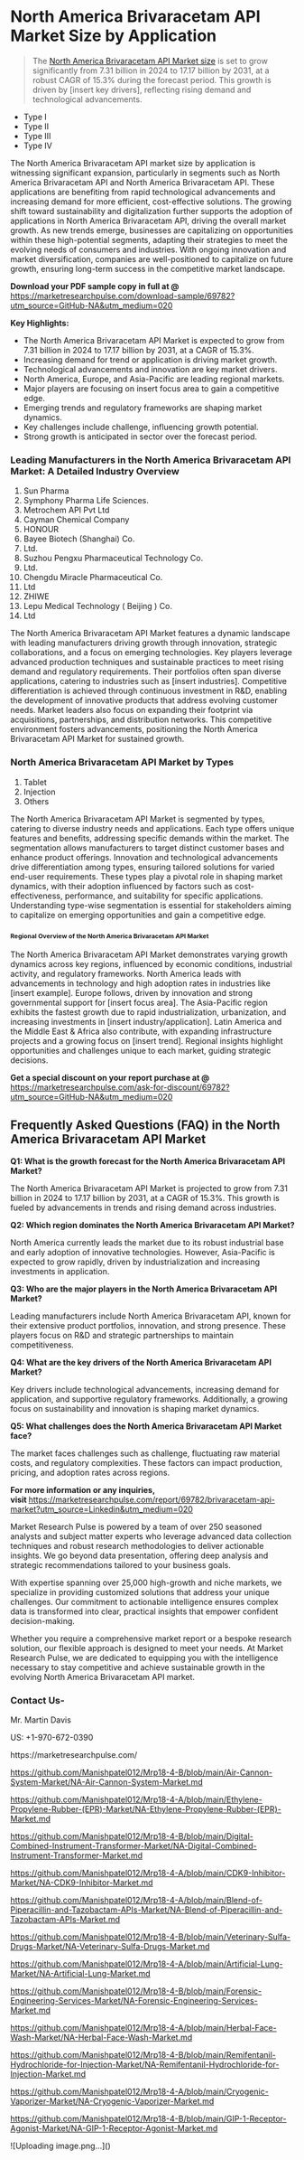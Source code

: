 <h1>North America Brivaracetam API Market&nbsp;Size by Application</h1><blockquote><p>The <a href="https://marketresearchpulse.com/download-sample/69782?utm_source=GitHub-NA&amp;utm_medium=020">North America Brivaracetam API Market size</a> is set to grow significantly from 7.31 billion in 2024 to 17.17 billion by 2031, at a robust CAGR of 15.3% during the forecast period. This growth is driven by [insert key drivers], reflecting rising demand and technological advancements.</p></blockquote><ul><li>Type I<li> Type II<li> Type III<li> Type IV</li></ul><p>The North America Brivaracetam API market size by application is witnessing significant expansion, particularly in segments such as North America Brivaracetam API and North America Brivaracetam API. These applications are benefiting from rapid technological advancements and increasing demand for more efficient, cost-effective solutions. The growing shift toward sustainability and digitalization further supports the adoption of applications in North America Brivaracetam API, driving the overall market growth. As new trends emerge, businesses are capitalizing on opportunities within these high-potential segments, adapting their strategies to meet the evolving needs of consumers and industries. With ongoing innovation and market diversification, companies are well-positioned to capitalize on future growth, ensuring long-term success in the competitive market landscape.</p><p><strong>Download your PDF sample copy in full at @ </strong><a href="https://marketresearchpulse.com/download-sample/69782?utm_source=GitHub-NA&amp;utm_medium=020">https://marketresearchpulse.com/download-sample/69782?utm_source=GitHub-NA&amp;utm_medium=020</a></p><p><strong>Key Highlights: </strong></p><ul><li>The North America Brivaracetam API Market is expected to grow from 7.31 billion in 2024 to 17.17 billion by 2031, at a CAGR of 15.3%.</li><li>Increasing demand for trend or application is driving market growth.</li><li>Technological advancements and innovation are key market drivers.</li><li>North America, Europe, and Asia-Pacific are leading regional markets.</li><li>Major players are focusing on insert focus area to gain a competitive edge.</li><li>Emerging trends and regulatory frameworks are shaping market dynamics.</li><li>Key challenges include challenge, influencing growth potential.</li><li>Strong growth is anticipated in sector over the forecast period.</li></ul><h3>Leading Manufacturers in the North America Brivaracetam API Market: A Detailed Industry Overview</h3><ol><li>Sun Pharma</li><li>Symphony Pharma Life Sciences.</li><li>Metrochem API Pvt Ltd</li><li>Cayman Chemical Company</li><li>HONOUR</li><li>Bayee Biotech (Shanghai) Co.</li><li>Ltd.</li><li>Suzhou Pengxu Pharmaceutical Technology Co.</li><li>Ltd.</li><li>Chengdu Miracle Pharmaceutical Co.</li><li>Ltd</li><li>ZHIWE</li><li>Lepu Medical Technology ( Beijing ) Co.</li><li>Ltd</li></ol><div class="flex max-w-full flex-col flex-grow"><div class="min-h-8 text-message flex w-full flex-col items-end gap-2 whitespace-normal break-words [.text-message+&amp;]:mt-5" dir="auto" data-message-author-role="assistant" data-message-id="fd8432e4-4910-450d-b182-61b7bfb0a01f" data-message-model-slug="gpt-4o"><div class="flex w-full flex-col gap-1 empty:hidden first:pt-[3px]"><div class="markdown prose w-full break-words dark:prose-invert light"><p>The North America Brivaracetam API Market features a dynamic landscape with leading manufacturers driving growth through innovation, strategic collaborations, and a focus on emerging technologies. Key players leverage advanced production techniques and sustainable practices to meet rising demand and regulatory requirements. Their portfolios often span diverse applications, catering to industries such as [insert industries]. Competitive differentiation is achieved through continuous investment in R&amp;D, enabling the development of innovative products that address evolving customer needs. Market leaders also focus on expanding their footprint via acquisitions, partnerships, and distribution networks. This competitive environment fosters advancements, positioning the North America Brivaracetam API Market for sustained growth.</p></div></div></div></div><h3>North America Brivaracetam API Market by Types</h3><ol><li>Tablet<li> Injection<li> Others</li></ol><div class="flex max-w-full flex-col flex-grow"><div class="min-h-8 text-message flex w-full flex-col items-end gap-2 whitespace-normal break-words [.text-message+&amp;]:mt-5" dir="auto" data-message-author-role="assistant" data-message-id="084470be-0bb7-4664-bddf-5156b4f41249" data-message-model-slug="gpt-4o-mini"><div class="flex w-full flex-col gap-1 empty:hidden first:pt-[3px]"><div class="markdown prose w-full break-words dark:prose-invert light"><p>The North America Brivaracetam API Market is segmented by types, catering to diverse industry needs and applications. Each type offers unique features and benefits, addressing specific demands within the market. The segmentation allows manufacturers to target distinct customer bases and enhance product offerings. Innovation and technological advancements drive differentiation among types, ensuring tailored solutions for varied end-user requirements. These types play a pivotal role in shaping market dynamics, with their adoption influenced by factors such as cost-effectiveness, performance, and suitability for specific applications. Understanding type-wise segmentation is essential for stakeholders aiming to capitalize on emerging opportunities and gain a competitive edge.</p></div></div></div></div><h3><span style="font-size: 11px;">Regional Overview of the North America Brivaracetam API Market</span></h3><div class="flex max-w-full flex-col flex-grow"><div class="min-h-8 text-message flex w-full flex-col items-end gap-2 whitespace-normal break-words [.text-message+&amp;]:mt-5" dir="auto" data-message-author-role="assistant" data-message-id="e9038762-ce64-4e30-91c9-9bd413514231" data-message-model-slug="gpt-4o-mini"><div class="flex w-full flex-col gap-1 empty:hidden first:pt-[3px]"><div class="markdown prose w-full break-words dark:prose-invert light"><p>The North America Brivaracetam API Market demonstrates varying growth dynamics across key regions, influenced by economic conditions, industrial activity, and regulatory frameworks. North America leads with advancements in technology and high adoption rates in industries like [insert example]. Europe follows, driven by innovation and strong governmental support for [insert focus area]. The Asia-Pacific region exhibits the fastest growth due to rapid industrialization, urbanization, and increasing investments in [insert industry/application]. Latin America and the Middle East &amp; Africa also contribute, with expanding infrastructure projects and a growing focus on [insert trend]. Regional insights highlight opportunities and challenges unique to each market, guiding strategic decisions.</p></div></div></div></div><p><strong>Get a special discount on your report purchase at @ </strong><a href="https://marketresearchpulse.com/ask-for-discount/69782?utm_source=GitHub-NA&amp;utm_medium=020">https://marketresearchpulse.com/ask-for-discount/69782?utm_source=GitHub-NA&amp;utm_medium=020</a></p><h2>Frequently Asked Questions (FAQ) in the North America Brivaracetam API Market</h2><p><strong>Q1: What is the growth forecast for the North America Brivaracetam API Market?</strong></p><p>The North America Brivaracetam API Market is projected to grow from 7.31 billion in 2024 to 17.17 billion by 2031, at a CAGR of 15.3%. This growth is fueled by advancements in trends and rising demand across industries.</p><p><strong>Q2: Which region dominates the North America Brivaracetam API Market?</strong></p><p>North America currently leads the market due to its robust industrial base and early adoption of innovative technologies. However, Asia-Pacific is expected to grow rapidly, driven by industrialization and increasing investments in application.</p><p><strong>Q3: Who are the major players in the North America Brivaracetam API Market?</strong></p><p>Leading manufacturers include North America Brivaracetam API, known for their extensive product portfolios, innovation, and strong presence. These players focus on R&amp;D and strategic partnerships to maintain competitiveness.</p><p><strong>Q4: What are the key drivers of the North America Brivaracetam API Market?</strong></p><p>Key drivers include technological advancements, increasing demand for application, and supportive regulatory frameworks. Additionally, a growing focus on sustainability and innovation is shaping market dynamics.</p><p><strong>Q5: What challenges does the North America Brivaracetam API Market face?</strong></p><p>The market faces challenges such as challenge, fluctuating raw material costs, and regulatory complexities. These factors can impact production, pricing, and adoption rates across regions.</p><p><strong>For more information or any inquiries, visit&nbsp;</strong><a href="https://marketresearchpulse.com/report/69782/brivaracetam-api-market?utm_source=Linkedin&utm_medium=020">https://marketresearchpulse.com/report/69782/brivaracetam-api-market?utm_source=Linkedin&utm_medium=020</a></p><p>Market Research Pulse is powered by a team of over 250 seasoned analysts and subject matter experts who leverage advanced data collection techniques and robust research methodologies to deliver actionable insights. We go beyond data presentation, offering deep analysis and strategic recommendations tailored to your business goals.</p><p>With expertise spanning over 25,000 high-growth and niche markets, we specialize in providing customized solutions that address your unique challenges. Our commitment to actionable intelligence ensures complex data is transformed into clear, practical insights that empower confident decision-making.</p><p>Whether you require a comprehensive market report or a bespoke research solution, our flexible approach is designed to meet your needs. At Market Research Pulse, we are dedicated to equipping you with the intelligence necessary to stay competitive and achieve sustainable growth in the evolving North America Brivaracetam API market.</p><h3><strong>Contact Us-</strong></h3><p>Mr. Martin Davis</p><p>US: +1-970-672-0390</p><p>https://marketresearchpulse.com/</p><p><a href="https://github.com/Manishpatel012/Mrp18-4-B/blob/main/Air-Cannon-System-Market/NA-Air-Cannon-System-Market.md">https://github.com/Manishpatel012/Mrp18-4-B/blob/main/Air-Cannon-System-Market/NA-Air-Cannon-System-Market.md</a></p><p><a href="https://github.com/Manishpatel012/Mrp18-4-A/blob/main/Ethylene-Propylene-Rubber-(EPR)-Market/NA-Ethylene-Propylene-Rubber-(EPR)-Market.md">https://github.com/Manishpatel012/Mrp18-4-A/blob/main/Ethylene-Propylene-Rubber-(EPR)-Market/NA-Ethylene-Propylene-Rubber-(EPR)-Market.md</a></p><p><a href="https://github.com/Manishpatel012/Mrp18-4-B/blob/main/Digital-Combined-Instrument-Transformer-Market/NA-Digital-Combined-Instrument-Transformer-Market.md">https://github.com/Manishpatel012/Mrp18-4-B/blob/main/Digital-Combined-Instrument-Transformer-Market/NA-Digital-Combined-Instrument-Transformer-Market.md</a></p><p><a href="https://github.com/Manishpatel012/Mrp18-4-A/blob/main/CDK9-Inhibitor-Market/NA-CDK9-Inhibitor-Market.md">https://github.com/Manishpatel012/Mrp18-4-A/blob/main/CDK9-Inhibitor-Market/NA-CDK9-Inhibitor-Market.md</a></p><p><a href="https://github.com/Manishpatel012/Mrp18-4-A/blob/main/Blend-of-Piperacillin-and-Tazobactam-APIs-Market/NA-Blend-of-Piperacillin-and-Tazobactam-APIs-Market.md">https://github.com/Manishpatel012/Mrp18-4-A/blob/main/Blend-of-Piperacillin-and-Tazobactam-APIs-Market/NA-Blend-of-Piperacillin-and-Tazobactam-APIs-Market.md</a></p><p><a href="https://github.com/Manishpatel012/Mrp18-4-B/blob/main/Veterinary-Sulfa-Drugs-Market/NA-Veterinary-Sulfa-Drugs-Market.md">https://github.com/Manishpatel012/Mrp18-4-B/blob/main/Veterinary-Sulfa-Drugs-Market/NA-Veterinary-Sulfa-Drugs-Market.md</a></p><p><a href="https://github.com/Manishpatel012/Mrp18-4-A/blob/main/Artificial-Lung-Market/NA-Artificial-Lung-Market.md">https://github.com/Manishpatel012/Mrp18-4-A/blob/main/Artificial-Lung-Market/NA-Artificial-Lung-Market.md</a></p><p><a href="https://github.com/Manishpatel012/Mrp18-4-B/blob/main/Forensic-Engineering-Services-Market/NA-Forensic-Engineering-Services-Market.md">https://github.com/Manishpatel012/Mrp18-4-B/blob/main/Forensic-Engineering-Services-Market/NA-Forensic-Engineering-Services-Market.md</a></p><p><a href="https://github.com/Manishpatel012/Mrp18-4-A/blob/main/Herbal-Face-Wash-Market/NA-Herbal-Face-Wash-Market.md">https://github.com/Manishpatel012/Mrp18-4-A/blob/main/Herbal-Face-Wash-Market/NA-Herbal-Face-Wash-Market.md</a></p><p><a href="https://github.com/Manishpatel012/Mrp18-4-B/blob/main/Remifentanil-Hydrochloride-for-Injection-Market/NA-Remifentanil-Hydrochloride-for-Injection-Market.md">https://github.com/Manishpatel012/Mrp18-4-B/blob/main/Remifentanil-Hydrochloride-for-Injection-Market/NA-Remifentanil-Hydrochloride-for-Injection-Market.md</a></p><p><a href="https://github.com/Manishpatel012/Mrp18-4-A/blob/main/Cryogenic-Vaporizer-Market/NA-Cryogenic-Vaporizer-Market.md">https://github.com/Manishpatel012/Mrp18-4-A/blob/main/Cryogenic-Vaporizer-Market/NA-Cryogenic-Vaporizer-Market.md</a></p><p><a href="https://github.com/Manishpatel012/Mrp18-4-B/blob/main/GIP-1-Receptor-Agonist-Market/NA-GIP-1-Receptor-Agonist-Market.md">https://github.com/Manishpatel012/Mrp18-4-B/blob/main/GIP-1-Receptor-Agonist-Market/NA-GIP-1-Receptor-Agonist-Market.md</a></p>
![Uploading image.png…]()
